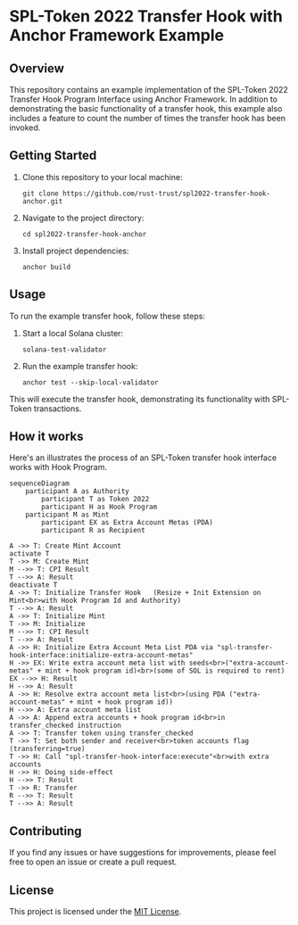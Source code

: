 # SPL-Token 2022 Transfer Hook with Anchor Framework Example

## Overview

This repository contains an example implementation of the SPL-Token 2022 Transfer Hook Program Interface using Anchor Framework. In addition to demonstrating the basic functionality of a transfer hook, this example also includes a feature to count the number of times the transfer hook has been invoked.

## Getting Started

1. Clone this repository to your local machine:

   ```
   git clone https://github.com/rust-trust/spl2022-transfer-hook-anchor.git
   ```

2. Navigate to the project directory:

   ```
   cd spl2022-transfer-hook-anchor
   ```

3. Install project dependencies:

   ```
   anchor build
   ```

## Usage

To run the example transfer hook, follow these steps:

1. Start a local Solana cluster:

   ```
   solana-test-validator
   ```

2. Run the example transfer hook:

   ```
   anchor test --skip-local-validator
   ```

This will execute the transfer hook, demonstrating its functionality with SPL-Token transactions.

## How it works

Here's an illustrates the process of an SPL-Token transfer hook interface works with Hook Program.

```mermaid
sequenceDiagram
    participant A as Authority
		participant T as Token 2022
		participant H as Hook Program
    participant M as Mint
		participant EX as Extra Account Metas (PDA)
		participant R as Recipient

A ->> T: Create Mint Account
activate T
T ->> M: Create Mint
M -->> T: CPI Result
T -->> A: Result
deactivate T
A ->> T: Initialize Transfer Hook	(Resize + Init Extension on Mint<br>with Hook Program Id and Authority)
T -->> A: Result
A ->> T: Initialize Mint
T ->> M: Initialize
M -->> T: CPI Result
T -->> A: Result
A ->> H: Initialize Extra Account Meta List PDA via "spl-transfer-hook-interface:initialize-extra-account-metas"
H ->> EX: Write extra account meta list with seeds<br>("extra-account-metas" + mint + hook program id)<br>(some of SOL is required to rent)
EX -->> H: Result
H -->> A: Result
A ->> H: Resolve extra account meta list<br>(using PDA ("extra-account-metas" + mint + hook program id))
H -->> A: Extra account meta list
A ->> A: Append extra accounts + hook program id<br>in transfer_checked instruction
A ->> T: Transfer token using transfer_checked
T ->> T: Set both sender and receiver<br>token accounts flag (transferring=true)
T ->> H: Call "spl-transfer-hook-interface:execute"<br>with extra accounts
H ->> H: Doing side-effect
H -->> T: Result
T ->> R: Transfer
R -->> T: Result
T -->> A: Result
```

## Contributing

If you find any issues or have suggestions for improvements, please feel free to open an issue or create a pull request.

## License

This project is licensed under the [MIT License](LICENSE).
